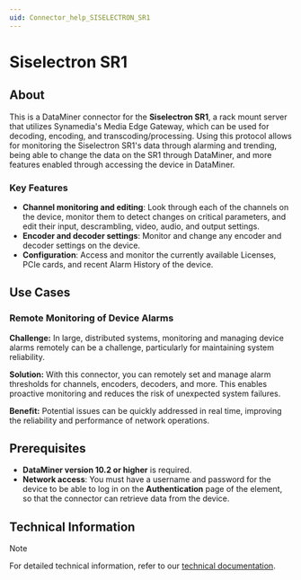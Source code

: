 ```yaml
---
uid: Connector_help_SISELECTRON_SR1
---
```


# Siselectron SR1

## About

This is a DataMiner connector for the **Siselectron SR1**, a rack mount server that utilizes Synamedia's Media Edge Gateway, which can be used for decoding, encoding, and transcoding/processing. Using this protocol allows for monitoring the Siselectron SR1's data through alarming and trending, being able to change the data on the SR1 through DataMiner, and more features enabled through accessing the device in DataMiner.

### Key Features

- **Channel monitoring and editing**: Look through each of the channels on the device, monitor them to detect changes on critical parameters, and edit their input, descrambling, video, audio, and output settings.
- **Encoder and decoder settings**: Monitor and change any encoder and decoder settings on the device.
- **Configuration**: Access and monitor the currently available Licenses, PCIe cards, and recent Alarm History of the device.

## Use Cases

### Remote Monitoring of Device Alarms

**Challenge:** In large, distributed systems, monitoring and managing device alarms remotely can be a challenge, particularly for maintaining system reliability.

**Solution:** With this connector, you can remotely set and manage alarm thresholds for channels, encoders, decoders, and more. This enables proactive monitoring and reduces the risk of unexpected system failures.

**Benefit:** Potential issues can be quickly addressed in real time, improving the reliability and performance of network operations.

## Prerequisites

- **DataMiner version 10.2 or higher** is required.
- **Network access**: You must have a username and password for the device to be able to log in on the **Authentication** page of the element, so that the connector can retrieve data from the device.

## Technical Information

> [!NOTE]
> For detailed technical information, refer to our [technical documentation](xref:Connector_help_SISELECTRON_SR1_Technical).
